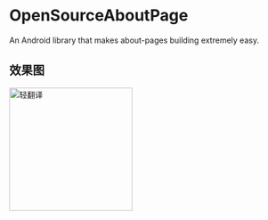 # OpenSourceAboutPage

An Android library that makes about-pages building extremely easy.

## 效果图
<p>
  <img src="https://github.com/varenyzc/easytranslate/blob/master/app/src/main/res/mipmap-hdpi/ic_launcher.png?raw=true" width="221" height="221" alt="轻翻译" />
</p>
